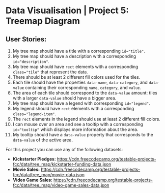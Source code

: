 # Data Visualisation | Project 5: Treemap Diagram

## User Stories:
1. My tree map should have a title with a corresponding `id="title"`.
2. My tree map should have a description with a corresponding `id="description"`.
3. My tree map should have `rect` elements with a corresponding `class="tile"` that represent the data.
4. There should be at least 2 different fill colors used for the tiles.
5. Each tile should have the properties `data-name`, `data-category`, and `data-value` containing their corresponding `name`, `category`, and `value`.
6. The area of each tile should correspond to the `data-value` amount: tiles with a larger `data-value` should have a bigger area.
7. My tree map should have a legend with corresponding `id="legend"`.
8. My legend should have `rect` elements with a corresponding `class="legend-item"`.
9. The `rect` elements in the legend should use at least 2 different fill colors.
10. I can mouse over an area and see a tooltip with a corresponding `id="tooltip"` which displays more information about the area.
11. My tooltip should have a `data-value` property that corresponds to the `data-value` of the active area.

For this project you can use any of the following datasets:
- **Kickstarter Pledges:** https://cdn.freecodecamp.org/testable-projects-fcc/data/tree_map/kickstarter-funding-data.json
- **Movie Sales:** https://cdn.freecodecamp.org/testable-projects-fcc/data/tree_map/movie-data.json
- **Video Game Sales:** https://cdn.freecodecamp.org/testable-projects-fcc/data/tree_map/video-game-sales-data.json